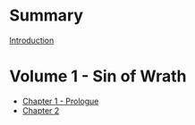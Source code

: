# Summary

[Introduction](./introduction.md)

# Volume 1 - Sin of Wrath

- [Chapter 1 - Prologue](./volume_1/chapter001.md)
- [Chapter 2](./volume_1/chapter002.md)